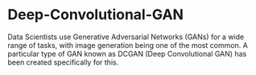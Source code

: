# Deep-Convolutional-GAN
Data Scientists use Generative Adversarial Networks (GANs) for a wide range of tasks, with image generation being one of the most common. A particular type of GAN known as DCGAN (Deep Convolutional GAN) has been created specifically for this.
